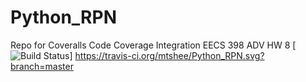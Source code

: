 # Python_RPN
Repo for Coveralls Code Coverage Integration EECS 398 ADV HW 8
[![Build Status](https://travis-ci.org/mtshee/Python_RPN.svg?branch=master.png)] https://travis-ci.org/mtshee/Python_RPN.svg?branch=master
